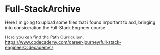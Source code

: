 # Full-StackArchive
Here I'm going to upload some files that i found important to add, bringing into consideration the Full-Stack Engineer course

Here you can find the Path Curriculum:
https://www.codecademy.com/career-journey/full-stack-engineerCodecademy's

